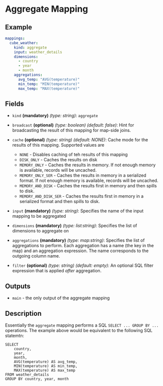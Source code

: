 # Aggregate Mapping

## Example
```yaml
mappings:
  cube_weather:
    kind: aggregate
    input: weather_details
    dimensions:
      - country
      - year
      - month
    aggregations:
      avg_temp: "AVG(temperature)"
      min_temp: "MIN(temperature)"
      max_temp: "MAX(temperature)"
```

## Fields

* `kind` **(mandatory)** *(type: string)*: `aggregate`

* `broadcast` **(optional)** *(type: boolean)* *(default: false)*: 
Hint for broadcasting the result of this mapping for map-side joins.

* `cache` **(optional)** *(type: string)* *(default: NONE)*:
Cache mode for the results of this mapping. Supported values are
  * `NONE` - Disables caching of teh results of this mapping
  * `DISK_ONLY` - Caches the results on disk
  * `MEMORY_ONLY` - Caches the results in memory. If not enough memory is available, records will be uncached.
  * `MEMORY_ONLY_SER` - Caches the results in memory in a serialized format. If not enough memory is available, records will be uncached.
  * `MEMORY_AND_DISK` - Caches the results first in memory and then spills to disk.
  * `MEMORY_AND_DISK_SER` - Caches the results first in memory in a serialized format and then spills to disk.

* `input` **(mandatory)** *(type: string)*:
Specifies the name of the input mapping to be aggregated

* `dimensions` **(mandatory)** *(type: list:string)*:
Specifies the list of dimensions to aggregate on

* `aggregations` **(mandatory)** *(type: map:string)*:
Specifies the list of aggregations to perform. Each aggregation has a name (the key in the
map) and an aggregation expression. The name corresponds to the outgoing column name.

* `filter` **(optional)** *(type: string)* *(default: empty)*:
An optional SQL filter expression that is applied *after* aggregation.


## Outputs
* `main` - the only output of the aggregate mapping


## Description
Essentially the `aggregate` mapping performs a SQL `SELECT ... GROUP BY ...` operations. The
example above would be equivalent to the following SQL statemtn:
```
SELECT
    country,
    year,
    month,
    AVG(temperature) AS avg_temp,
    MIN(temperature) AS min_temp,
    MAX(temperature) AS max_temp
FROM weather_details
GROUP BY country, year, month    
```
